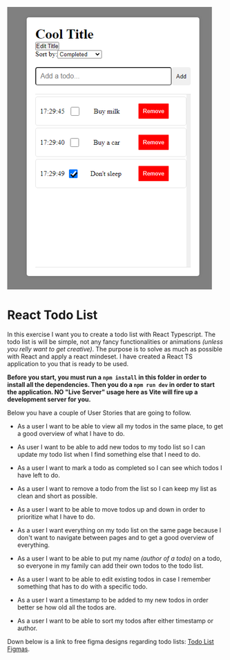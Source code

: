 ![alt text](image.png)

# React Todo List

In this exercise I want you to create a todo list with React Typescript. The todo list is will be simple, not any fancy functionalities or animations _(unless you relly want to get creative)_. The purpose is to solve as much as possible with React and apply a react mindeset. I have created a React TS application to you that is ready to be used.

**Before you start, you must run a `npm install` in this folder in order to install all the dependencies. Then you do a `npm run dev` in order to start the application. NO "Live Server" usage here as Vite will fire up a development server for you.**

Below you have a couple of User Stories that are going to follow.

- As a user I want to be able to view all my todos in the same place, to get a good overview of what I have to do.

- As user I want to be able to add new todos to my todo list so I can update my todo list when I find something else that I need to do.

- As a user I want to mark a todo as completed so I can see which todos I have left to do.

- As a user I want to remove a todo from the list so I can keep my list as clean and short as possible.

- As a user I want to be able to move todos up and down in order to prioritize what I have to do.

- As a user I want everything on my todo list on the same page because I don't want to navigate between pages and to get a good overview of everything.

- As a user I want to be able to put my name _(author of a todo)_ on a todo, so everyone in my family can add their own todos to the todo list.

- As a user I want to be able to edit existing todos in case I remember something that has to do with a specific todo.

- As a user I want a timestamp to be added to my new todos in order better se how old all the todos are.

- As a user I want to be able to sort my todos after either timestamp or author.

Down below is a link to free figma designs regarding todo lists: [Todo List Figmas](https://www.figma.com/community/tag/todo%20list/files).
